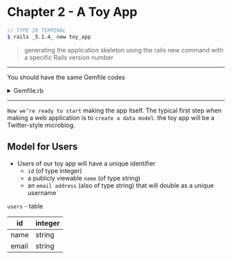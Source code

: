 # Chapter 2 - A Toy App
```scss
// TYPE IN TERMINAL
$ rails _5.1.4_ new toy_app
```

> generating the application skeleton using the rails new command with a specific Rails version number

---
You should have the same Gemfile codes
<details>
<summary>Gemfile.rb</summary>

```rb
source 'https://rubygems.org'

git_source(:github) do |repo_name|
  repo_name = "#{repo_name}/#{repo_name}" unless repo_name.include?("/")
  "https://github.com/#{repo_name}.git"
end

gem 'rails', '~> 5.1.4'
gem 'puma', '~> 3.7'
gem 'sass-rails', '~> 5.0'
gem 'uglifier', '>= 1.3.0'
# gem 'therubyracer', platforms: :ruby
gem 'coffee-rails', '~> 4.2'
gem 'turbolinks', '~> 5'
gem 'jbuilder', '~> 2.5'
# gem 'redis', '~> 3.0'
# gem 'bcrypt', '~> 3.1.7'
# gem 'capistrano-rails', group: :development
group :development, :test do
  gem 'sqlite3', '1.3.13'
  gem 'byebug', platforms: [:mri, :mingw, :x64_mingw]
  gem 'capybara', '~> 2.13'
  gem 'selenium-webdriver'
end

group :development do
  gem 'web-console', '>= 3.5.0'
  gem 'listen', '>= 3.0.5', '< 3.2'
  gem 'spring'
  gem 'spring-watcher-listen', '~> 2.0.0'
end

group :production do
  gem 'pg', '0.21.0'
end

gem 'tzinfo-data', platforms: [:mingw, :mswin, :x64_mingw, :jruby]
```
> Next, we’ll use a text editor to update the Gemfile needed by Bundler
```rb
$ bundle install --without production
```
> We will install the local gems while suppressing the installation of production gems using the --without production option

</details>

---
`Now we’re ready to start` making the app itself. The typical first step when making a web application is to `create a data model`. the toy app will be a Twitter-style microblog.
## Model for Users
- Users of our toy app will have a unique identifier
    - `id` (of type integer)
    - a publicly viewable `name` (of type string)
    - an `email address` (also of type string) that will double as a unique username

`users` - table

|id   |integer|
|-----|-------|
|name |string |
|email|string |

